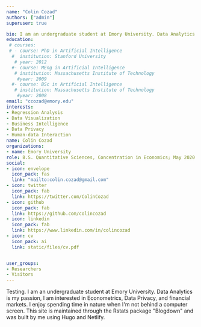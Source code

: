 ```yaml
---
name: "Colin Cozad"
authors: ["admin"]
superuser: true

bio: I am an undergraduate student at Emory University. Data Analytics is my passion and I built this blog to highlight the work I am doing as a Data Analyst. I am interested in Econometrics, Data Privacy, and financial markets. I enjoy spending time in nature when I'm not behind a computer screen. 
education:
 # courses:
 # - course: PhD in Artificial Intelligence
  #  institution: Stanford University
   # year: 2012
  #- course: MEng in Artificial Intelligence
   # institution: Massachusetts Institute of Technology
    #year: 2009
  #- course: BSc in Artificial Intelligence
   # institution: Massachusetts Institute of Technology
    #year: 2008
email: "ccozad@emory.edu"
interests:
- Regression Analysis
- Data Visualization
- Business Intelligence 
- Data Privacy
- Human-data Interaction
name: Colin Cozad
organizations:
- name: Emory University
role: B.S. Quantitative Sciences, Concentration in Economics; May 2020
social:
- icon: envelope
  icon_pack: fas
  link: "mailto:colin.cozad@gmail.com"
- icon: twitter
  icon_pack: fab
  link: https://twitter.com/ColinCozad
- icon: github
  icon_pack: fab
  link: https://github.com/colincozad
- icon: linkedin
  icon_pack: fab
  link: https://www.linkedin.com/in/colincozad
- icon: cv
  icon_pack: ai
  link: static/files/cv.pdf


user_groups:
- Researchers
- Visitors
---
```

Testing. I am an undergraduate student at Emory University. Data Analytics is my passion, I am interested in Econometrics, Data Privacy, and financial markets. I enjoy spending time in nature when I'm not behind a computer screen. This site is maintained through the Rstats package "Blogdown" and was built by me using Hugo and Netlify.